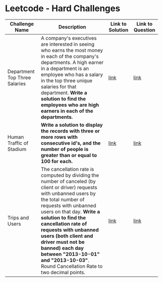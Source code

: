 # Leetcode - Hard Challenges

| **Challenge Name**         | **Description**                                                              | **Link to Solution** | **Link to Question** |
|----------------------------|------------------------------------------------------------------------------|----------------------|----------------------|
| Department Top Three Salaries | A company's executives are interested in seeing who earns the most money in each of the company's departments. A high earner in a department is an employee who has a salary in the top three unique salaries for that department. **Write a solution to find the employees who are high earners in each of the departments.** | [link](https://github.com/HasanRizvi17/SQL-Portfolio/blob/main/Leetcode/Department%20Top%20Three%20Salaries.sql) | [link](https://leetcode.com/problems/department-top-three-salaries/description/) |
| Human Traffic of Stadium | **Write a solution to display the records with three or more rows with consecutive id's, and the number of people is greater than or equal to 100 for each.** | [link](https://github.com/HasanRizvi17/SQL-Portfolio/blob/main/Leetcode/Human%20Traffic%20of%20Stadium.sql) | [link](https://leetcode.com/problems/human-traffic-of-stadium/description/) |
| Trips and Users | The cancellation rate is computed by dividing the number of canceled (by client or driver) requests with unbanned users by the total number of requests with unbanned users on that day. **Write a solution to find the cancellation rate of requests with unbanned users (both client and driver must not be banned) each day between "2013-10-01" and "2013-10-03"**. Round Cancellation Rate to two decimal points. | [link](https://github.com/HasanRizvi17/SQL-Portfolio/blob/main/Leetcode/Trips%20and%20Users.sql) | [link](https://leetcode.com/problems/trips-and-users/description/) |
